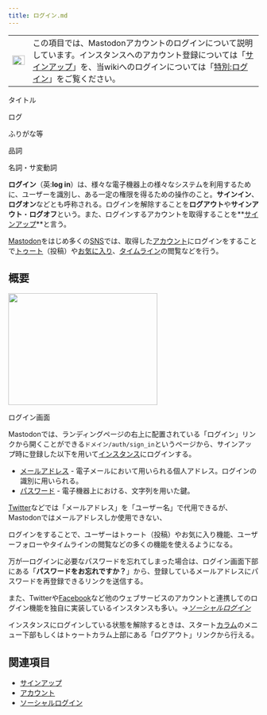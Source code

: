 ```yaml
---
title: ログイン.md
---
```

<div>

<div>

|                                                                                                                                                                                                                                                                                                                                                 |                                                                                                                                                                                                                                                                                                                                                   |
|-------------------------------------------------------------------------------------------------------------------------------------------------------------------------------------------------------------------------------------------------------------------------------------------------------------------------------------------------|---------------------------------------------------------------------------------------------------------------------------------------------------------------------------------------------------------------------------------------------------------------------------------------------------------------------------------------------------|
| [<img src="/images/thumb/5/5f/Disambig_gray.svg/25px-Disambig_gray.svg.png" srcset="/images/thumb/5/5f/Disambig_gray.svg/38px-Disambig_gray.svg.png 1.5x, /images/thumb/5/5f/Disambig_gray.svg/50px-Disambig_gray.svg.png 2x" width="25" height="19" alt="曖昧さ回避" />](/%E3%83%95%E3%82%A1%E3%82%A4%E3%83%AB:Disambig_gray.svg "曖昧さ回避") | この項目では、Mastodonアカウントのログインについて説明しています。インスタンスへのアカウント登録については「[サインアップ](/%E3%82%B5%E3%82%A4%E3%83%B3%E3%82%A2%E3%83%83%E3%83%97 "サインアップ")」を、当wikiへのログインについては「[特別:ログイン](/%E7%89%B9%E5%88%A5:%E3%83%AD%E3%82%B0%E3%82%A4%E3%83%B3 "特別:ログイン")」をご覧ください。 |

</div>

タイトル

</div>

ログ

ふりがな等

品詞

名詞・サ変動詞

  
**ログイン**（英:**log in**）は、様々な電子機器上の様々なシステムを利用するために、ユーザーを識別し、ある一定の権限を得るための操作のこと。**サインイン**、**ログオン**などとも呼称される。ログインを解除することを**ログアウト**や**サインアウト**・**ログオフ**という。また、ログインするアカウントを取得することを**[サインアップ](/%E3%82%B5%E3%82%A4%E3%83%B3%E3%82%A2%E3%83%83%E3%83%97 "サインアップ")**と言う。

[Mastodon](/Mastodon "Mastodon")をはじめ多くの[SNS](/%E3%82%BD%E3%83%BC%E3%82%B7%E3%83%A3%E3%83%AB%E3%83%BB%E3%83%8D%E3%83%83%E3%83%88%E3%83%AF%E3%83%BC%E3%82%AD%E3%83%B3%E3%82%B0%E3%83%BB%E3%82%B5%E3%83%BC%E3%83%93%E3%82%B9 "ソーシャル・ネットワーキング・サービス")では、取得した[アカウント](/%E3%82%A2%E3%82%AB%E3%82%A6%E3%83%B3%E3%83%88 "アカウント")にログインをすることで[トゥート](/%E3%83%88%E3%82%A5%E3%83%BC%E3%83%88 "トゥート")（投稿）や[お気に入り](/%E3%81%8A%E6%B0%97%E3%81%AB%E5%85%A5%E3%82%8A "お気に入り")、[タイムライン](/%E3%82%BF%E3%82%A4%E3%83%A0%E3%83%A9%E3%82%A4%E3%83%B3 "タイムライン")の閲覧などを行う。

## 概要

<div>

<div>

[<img src="/images/thumb/2/2f/Log_in_201712191050.jpg/300px-Log_in_201712191050.jpg" srcset="/images/thumb/2/2f/Log_in_201712191050.jpg/450px-Log_in_201712191050.jpg 1.5x, /images/thumb/2/2f/Log_in_201712191050.jpg/600px-Log_in_201712191050.jpg 2x" width="300" height="225" />](/%E3%83%95%E3%82%A1%E3%82%A4%E3%83%AB:Log_in_201712191050.jpg)

<div>

<div>

[](/%E3%83%95%E3%82%A1%E3%82%A4%E3%83%AB:Log_in_201712191050.jpg "拡大")

</div>

ログイン画面

</div>

</div>

</div>

Mastodonでは、ランディングページの右上に配置されている「ログイン」リンクから開くことができる`ドメイン/auth/sign_in`というページから、サインアップ時に登録した以下を用いて[インスタンス](/%E3%82%A4%E3%83%B3%E3%82%B9%E3%82%BF%E3%83%B3%E3%82%B9 "インスタンス")にログインする。

-   [メールアドレス](/%E3%83%A1%E3%83%BC%E3%83%AB%E3%82%A2%E3%83%89%E3%83%AC%E3%82%B9 "メールアドレス (存在しないページ)") - 電子メールにおいて用いられる個人アドレス。ログインの識別に用いられる。
-   [パスワード](/%E3%83%91%E3%82%B9%E3%83%AF%E3%83%BC%E3%83%89 "パスワード (存在しないページ)") - 電子機器上における、文字列を用いた鍵。

[Twitter](/Twitter "Twitter")などでは「メールアドレス」を「ユーザー名」で代用できるが、Mastodonではメールアドレスしか使用できない、

ログインをすることで、ユーザーはトゥート（投稿）やお気に入り機能、ユーザーフォローやタイムラインの閲覧などの多くの機能を使えるようになる。

万が一ログインに必要なパスワードを忘れてしまった場合は、ログイン画面下部にある「**パスワードをお忘れですか？**」から、登録しているメールアドレスにパスワードを再登録できるリンクを送信する。

また、Twitterや[Facebook](/Facebook "Facebook")など他のウェブサービスのアカウントと連携してのログイン機能を独自に実装しているインスタンスも多い。*→[ソーシャルログイン](/%E9%80%A3%E6%90%BA%E3%83%AD%E3%82%B0%E3%82%A4%E3%83%B3 "連携ログイン")*

インスタンスにログインしている状態を解除するときは、スタート[カラム](/%E3%82%AB%E3%83%A9%E3%83%A0 "カラム")のメニュー下部もしくはトゥートカラム上部にある「ログアウト」リンクから行える。

## 関連項目

-   [サインアップ](/%E3%82%B5%E3%82%A4%E3%83%B3%E3%82%A2%E3%83%83%E3%83%97 "サインアップ")
-   [アカウント](/%E3%82%A2%E3%82%AB%E3%82%A6%E3%83%B3%E3%83%88 "アカウント")
-   [ソーシャルログイン](/%E9%80%A3%E6%90%BA%E3%83%AD%E3%82%B0%E3%82%A4%E3%83%B3 "連携ログイン")
